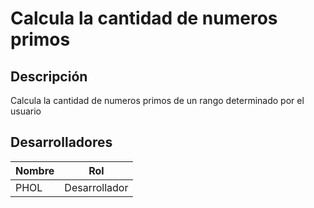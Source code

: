 # Calcula la cantidad de numeros primos
## Descripción
Calcula la cantidad de numeros primos de un rango determinado por el usuario
## Desarrolladores
| Nombre | Rol |
| --------- | ----- |
| PHOL | Desarrollador |
